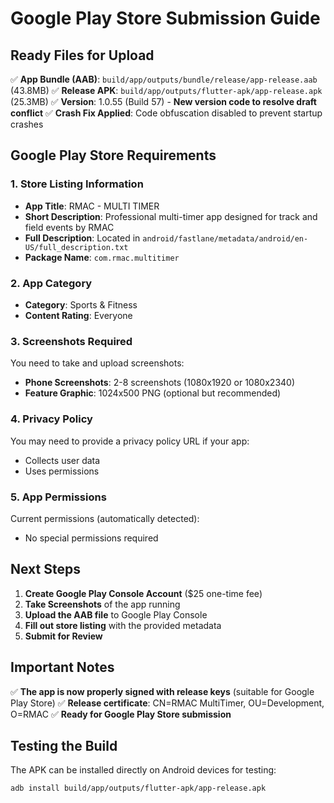 # Google Play Store Submission Guide

## Ready Files for Upload

✅ **App Bundle (AAB)**: `build/app/outputs/bundle/release/app-release.aab` (43.8MB)
✅ **Release APK**: `build/app/outputs/flutter-apk/app-release.apk` (25.3MB)
✅ **Version**: 1.0.55 (Build 57) - **New version code to resolve draft conflict**
✅ **Crash Fix Applied**: Code obfuscation disabled to prevent startup crashes

## Google Play Store Requirements

### 1. Store Listing Information
- **App Title**: RMAC - MULTI TIMER
- **Short Description**: Professional multi-timer app designed for track and field events by RMAC
- **Full Description**: Located in `android/fastlane/metadata/android/en-US/full_description.txt`
- **Package Name**: `com.rmac.multitimer`

### 2. App Category
- **Category**: Sports & Fitness
- **Content Rating**: Everyone

### 3. Screenshots Required
You need to take and upload screenshots:
- **Phone Screenshots**: 2-8 screenshots (1080x1920 or 1080x2340)
- **Feature Graphic**: 1024x500 PNG (optional but recommended)

### 4. Privacy Policy
You may need to provide a privacy policy URL if your app:
- Collects user data
- Uses permissions

### 5. App Permissions
Current permissions (automatically detected):
- No special permissions required

## Next Steps

1. **Create Google Play Console Account** ($25 one-time fee)
2. **Take Screenshots** of the app running
3. **Upload the AAB file** to Google Play Console
4. **Fill out store listing** with the provided metadata
5. **Submit for Review**

## Important Notes

✅ **The app is now properly signed with release keys** (suitable for Google Play Store)
✅ **Release certificate**: CN=RMAC MultiTimer, OU=Development, O=RMAC
✅ **Ready for Google Play Store submission**

## Testing the Build

The APK can be installed directly on Android devices for testing:
```bash
adb install build/app/outputs/flutter-apk/app-release.apk
```
